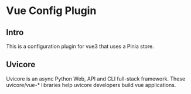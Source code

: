 # Vue Config Plugin


## Intro

This is a configuration plugin for vue3 that uses a Pinia store.


## Uvicore

Uvicore is an async Python Web, API and CLI full-stack framework.  These uvicore/vue-* libraries help uvicore developers build vue applications.
